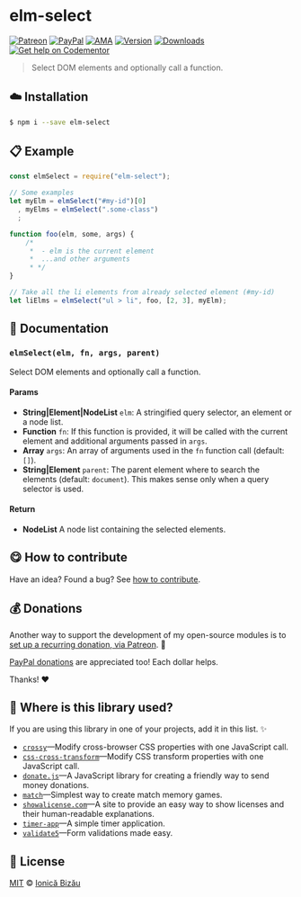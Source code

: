 
# elm-select

 [![Patreon](https://img.shields.io/badge/Support%20me%20on-Patreon-%23e6461a.svg)][paypal-donations] [![PayPal](https://img.shields.io/badge/%24-paypal-f39c12.svg)][paypal-donations] [![AMA](https://img.shields.io/badge/ask%20me-anything-1abc9c.svg)](https://github.com/IonicaBizau/ama) [![Version](https://img.shields.io/npm/v/elm-select.svg)](https://www.npmjs.com/package/elm-select) [![Downloads](https://img.shields.io/npm/dt/elm-select.svg)](https://www.npmjs.com/package/elm-select) [![Get help on Codementor](https://cdn.codementor.io/badges/get_help_github.svg)](https://www.codementor.io/johnnyb?utm_source=github&utm_medium=button&utm_term=johnnyb&utm_campaign=github)

> Select DOM elements and optionally call a function.

## :cloud: Installation

```sh
$ npm i --save elm-select
```


## :clipboard: Example



```js
const elmSelect = require("elm-select");

// Some examples
let myElm = elmSelect("#my-id")[0]
  , myElms = elmSelect(".some-class")
  ;

function foo(elm, some, args) {
    /*
     *  - elm is the current element
     *  ...and other arguments
     * */
}

// Take all the li elements from already selected element (#my-id)
let liElms = elmSelect("ul > li", foo, [2, 3], myElm);
```

## :memo: Documentation


### `elmSelect(elm, fn, args, parent)`
Select DOM elements and optionally call a function.

#### Params
- **String|Element|NodeList** `elm`: A stringified query selector, an element or a node list.
- **Function** `fn`: If this function is provided, it will be called with the current element and additional arguments passed in `args`.
- **Array** `args`: An array of arguments used in the `fn` function call (default: `[]`).
- **String|Element** `parent`: The parent element where to search the elements (default: `document`). This makes sense only when a query selector is used.

#### Return
- **NodeList** A node list containing the selected elements.



## :yum: How to contribute
Have an idea? Found a bug? See [how to contribute][contributing].

## :moneybag: Donations

Another way to support the development of my open-source modules is
to [set up a recurring donation, via Patreon][patreon]. :rocket:

[PayPal donations][paypal-donations] are appreciated too! Each dollar helps.

Thanks! :heart:

## :dizzy: Where is this library used?
If you are using this library in one of your projects, add it in this list. :sparkles:


 - [`crossy`](https://github.com/IonicaBizau/crossy.js)—Modify cross-browser CSS properties with one JavaScript call.
 - [`css-cross-transform`](https://github.com/IonicaBizau/css.cross-transform.js)—Modify CSS transform properties with one JavaScript call.
 - [`donate.js`](https://github.com/IonicaBizau/donate.js)—A JavaScript library for creating a friendly way to send money donations.
 - [`match`](https://github.com/IonicaBizau/match.js#readme)—Simplest way to create match memory games.
 - [`showalicense.com`](https://github.com/IonicaBizau/showalicense.com#readme)—A site to provide an easy way to show licenses and their human-readable explanations.
 - [`timer-app`](https://github.com/IonicaBizau/timer-app#readme)—A simple timer application.
 - [`validate5`](https://github.com/IonicaBizau/validate5#readme)—Form validations made easy.

## :scroll: License

[MIT][license] © [Ionică Bizău][website]

[patreon]: https://www.patreon.com/ionicabizau
[paypal-donations]: https://www.paypal.com/cgi-bin/webscr?cmd=_s-xclick&hosted_button_id=RVXDDLKKLQRJW
[donate-now]: http://i.imgur.com/6cMbHOC.png

[license]: http://showalicense.com/?fullname=Ionic%C4%83%20Biz%C4%83u%20%3Cbizauionica%40gmail.com%3E%20(http%3A%2F%2Fionicabizau.net)&year=2015#license-mit
[website]: http://ionicabizau.net
[contributing]: /CONTRIBUTING.md
[docs]: /DOCUMENTATION.md
